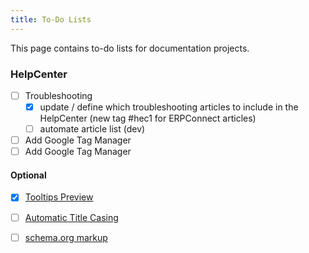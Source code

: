 ```yaml
---
title: To-Do Lists
---
```


This page contains to-do lists for documentation projects.

### HelpCenter

- [ ] Troubleshooting
	- [x] update / define which troubleshooting articles to include in the HelpCenter (new tag #hec1 for ERPConnect articles)
	- [ ] automate article list (dev)
- [ ] Add Google Tag Manager
- [ ] Add Google Tag Manager

#### Optional

- [x] [Tooltips Preview](https://squidfunk.github.io/mkdocs-material/setup/setting-up-navigation/#instant-previews)
- [ ] [Automatic Title Casing](https://github.com/mattchristopher314/mkdocs-title-casing-plugin)
- [ ] [schema.org markup](https://schema.org/)



